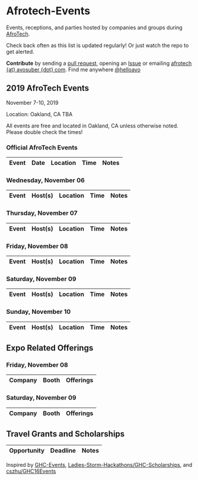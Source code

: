 # Afrotech-Events

Events, receptions, and parties hosted by companies and groups during [AfroTech](https://e.sparxo.com/Afrotech19).

Check back often as this list is updated regularly! Or just watch the repo to get alerted.

**Contribute** by sending a [pull request](https://github.com/helloayo/Afrotech-Events/pulls), opening an [Issue](https://github.com/helloayo/Afrotech-Events/issues) or emailing [afrotech {at} ayosuber {dot} com](mailto:afrotech@ayosuber.com). Find me anywhere [@helloayo](https://twitter.com/@helloayo)

## 2019 AfroTech Events

November 7-10, 2019

Location: Oakland, CA TBA

All events are free and located in Oakland, CA unless otherwise noted. Please double check the times!

### Official AfroTech Events
Event	                 | Date      | Location     | Time	   | Notes
:---------------------:| ------------- | ------------ | -------- | ------------


### Wednesday, November 06
Event	                 | Host(s)      | Location     | Time	   | Notes
:---------------------:| ------------- | ------------ | -------- | ------------


### Thursday, November 07
Event	                 | Host(s)      | Location     | Time	   | Notes
:---------------------:| ------------- | ------------ | -------- | ------------


### Friday, November 08
Event	                 | Host(s)       | Location     | Time	   | Notes
:---------------------:| ------------- | ------------ | -------- | ------------


### Saturday, November 09
Event	                 | Host(s)       | Location     | Time	   | Notes
:---------------------:| ------------- | ------------ | -------- | ------------


### Sunday, November 10
Event	                 | Host(s)      | Location     | Time	   | Notes
:---------------------:| ------------- | ------------ | -------- | ------------


## Expo Related Offerings

### Friday, November 08
Company	                 | Booth | Offerings
:---------------------:| ------------- | -------------


### Saturday, November 09
Company	                 | Booth | Offerings
:---------------------:| ------------- | -------------


## Travel Grants and Scholarships
Opportunity              | Deadline      | Notes
:---------------------:| ------------- | ------------



Inspired by [GHC-Events](https://github.com/missCarrieMah/GHC-Events/), [Ladies-Storm-Hackathons/GHC-Scholarships](https://github.com/Ladies-Storm-Hackathons/GHC-Scholarships), and [cszhu/GHC16Events](https://github.com/cszhu/GHC16Events)
